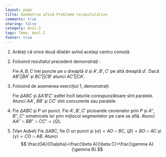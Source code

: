 ```yaml
---
layout: page
title: Geometrie afină-Probleme recapitulative
comments: true
sharing: false
category: Anul-I
tags: Teme, Anul-I
footer: true
---
```


1. Arătați că orice două dilatări avînd același centru comută.

2. Folosind rezultatul precedent demonstrați :
    
    Fie $A,B,C$ trei puncte pe o dreaptă $d$ și $A',B',C'$ pe altă dreaptă $d'$. Dacă $AB' || BA'$ și $BC'||CB'$ atunci $AC'||CA'$.

3. Folosind de asemenea exercițiul 1, demonstrați:

    Fie $\Delta ABC$ și $\Delta A'B'C'$ astfel încît laturile corespunzătoare
    sînt paralele. Atunci $AA'$, $BB'$ și $CC'$ sînt concurente sau paralele.

4. Fie $\Delta ABC$ și $P$ un punct. Fie $A',B',C'$ picioarele cevienelor prin
   $P$ și $A'',B'',C''$ simetricele lor prin mijlocul segmentelor pe care se
   află. Atunci $AA'' \cap BB'' \cap CC'' = \{Q\}$.

5. (Van Aubel) Fie $\Delta ABC$, fie $O$ un punct și $\{\alpha\}=AO \cap BC$, $\{\beta\}=BO
   \cap AC$ și $\{\gamma\}=CO \cap AB$. Atunci
   $$ \frac{OA}{O\alpha}=\frac{\beta A}{\beta C}+\frac{\gamma A}{\gamma B}.$$
